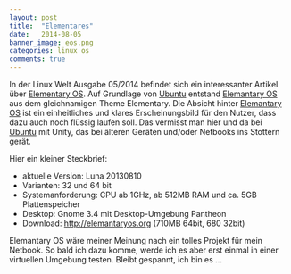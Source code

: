 ```yaml
---
layout: post
title:  "Elementares"
date:   2014-08-05 
banner_image: eos.png
categories: linux os
comments: true
---
```

In der Linux Welt Ausgabe 05/2014 befindet sich ein interessanter Artikel über [Elementary OS](http://elemantaryos.org). 
Auf Grundlage von [Ubuntu](http://ubuntu.com) entstand [Elemantary OS](http://elemantaryos.org) aus dem gleichnamigen Theme Elementary. Die Absicht hinter [Elemantary OS](http://elemantaryos.org) ist ein einheitliches und klares Erscheinungsbild für den Nutzer, dass dazu auch noch flüssig laufen soll. 
Das vermisst man hier und da bei [Ubuntu](http://ubuntu.com) mit Unity, das bei älteren Geräten und/oder Netbooks ins Stottern gerät.

Hier ein kleiner Steckbrief:

* aktuelle Version: Luna 20130810
* Varianten: 32 und 64 bit
* Systemanforderung: CPU ab 1GHz, ab 512MB RAM und ca. 5GB Plattenspeicher
* Desktop: Gnome 3.4 mit Desktop-Umgebung Pantheon
* Download: http://elemantaryos.org (710MB 64bit, 680 32bit)

Elemantary OS wäre meiner Meinung nach ein tolles Projekt für mein Netbook. So bald ich dazu komme, werde ich es aber erst einmal in einer virtuellen Umgebung testen.
Bleibt gespannt, ich bin es ...
